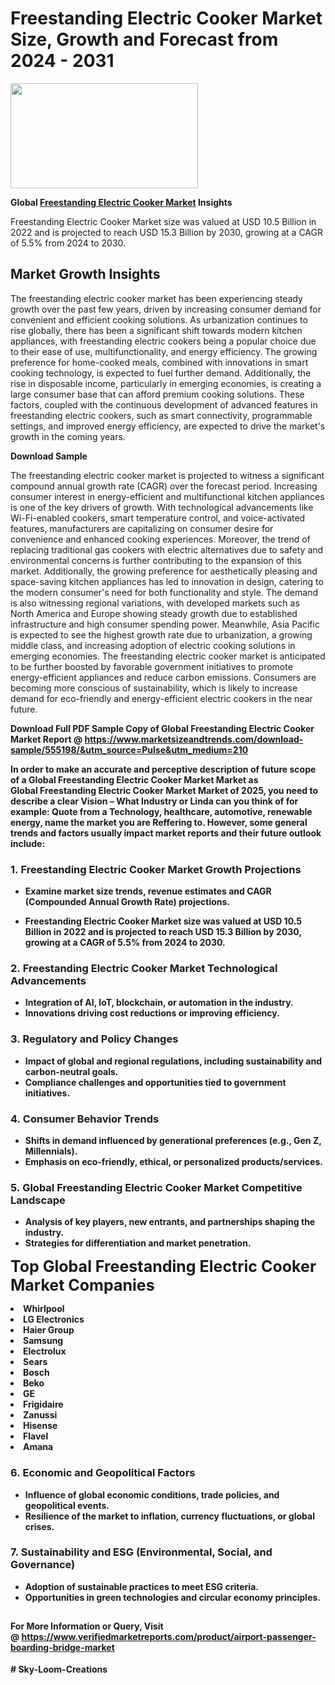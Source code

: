 <H1>Freestanding Electric Cooker Market Size, Growth and Forecast from 2024 - 2031</H1><img class="aligncenter size-medium wp-image-584254" src="https://thirdeyenews.in/wp-content/uploads/2024/09/Global-Market-Research-300x168.jpeg" alt="" width="300" height="168" /><p><strong>Global&nbsp;<a href="https://www.marketsizeandtrends.com/download-sample/555198/&amp;utm_source=Pulse&amp;utm_medium=210">Freestanding Electric Cooker Market</a> Insights</strong></p><p>Freestanding Electric Cooker Market size was valued at USD 10.5 Billion in 2022 and is projected to reach USD 15.3 Billion by 2030, growing at a CAGR of 5.5% from 2024 to 2030.</p><p><h2>Market Growth Insights</h2> <p>The freestanding electric cooker market has been experiencing steady growth over the past few years, driven by increasing consumer demand for convenient and efficient cooking solutions. As urbanization continues to rise globally, there has been a significant shift towards modern kitchen appliances, with freestanding electric cookers being a popular choice due to their ease of use, multifunctionality, and energy efficiency. The growing preference for home-cooked meals, combined with innovations in smart cooking technology, is expected to fuel further demand. Additionally, the rise in disposable income, particularly in emerging economies, is creating a large consumer base that can afford premium cooking solutions. These factors, coupled with the continuous development of advanced features in freestanding electric cookers, such as smart connectivity, programmable settings, and improved energy efficiency, are expected to drive the market's growth in the coming years.</p> <p><strong>Download Sample</strong></p> <p>The freestanding electric cooker market is projected to witness a significant compound annual growth rate (CAGR) over the forecast period. Increasing consumer interest in energy-efficient and multifunctional kitchen appliances is one of the key drivers of growth. With technological advancements like Wi-Fi-enabled cookers, smart temperature control, and voice-activated features, manufacturers are capitalizing on consumer desire for convenience and enhanced cooking experiences. Moreover, the trend of replacing traditional gas cookers with electric alternatives due to safety and environmental concerns is further contributing to the expansion of this market. Additionally, the growing preference for aesthetically pleasing and space-saving kitchen appliances has led to innovation in design, catering to the modern consumer's need for both functionality and style. The demand is also witnessing regional variations, with developed markets such as North America and Europe showing steady growth due to established infrastructure and high consumer spending power. Meanwhile, Asia Pacific is expected to see the highest growth rate due to urbanization, a growing middle class, and increasing adoption of electric cooking solutions in emerging economies. The freestanding electric cooker market is anticipated to be further boosted by favorable government initiatives to promote energy-efficient appliances and reduce carbon emissions. Consumers are becoming more conscious of sustainability, which is likely to increase demand for eco-friendly and energy-efficient electric cookers in the near future.</p> <p><strong></p><p><span class=""><strong>Download Full PDF Sample Copy of Global Freestanding Electric Cooker Market Report</strong> @ <a href="https://www.marketsizeandtrends.com/download-sample/555198/&amp;utm_source=Pulse&amp;utm_medium=210" target="_blank">https://www.marketsizeandtrends.com/download-sample/555198/&amp;utm_source=Pulse&amp;utm_medium=210</a></span></p><p>In order to make an accurate and perceptive description of future scope of a Global&nbsp;Freestanding Electric Cooker Market Market as Global&nbsp;Freestanding Electric Cooker Market Market of 2025, you need to describe a clear Vision &ndash; What Industry or Linda can you think of for example: Quote from a Technology, healthcare, automotive, renewable energy, name the market you are Reffering to. However, some general trends and factors usually impact market reports and their future outlook include:</p><h3>1.&nbsp;<strong>Freestanding Electric Cooker Market Growth Projections</strong></h3><ul><li>Examine market size trends, revenue estimates and CAGR (Compounded Annual Growth Rate) projections.</li><li><p>Freestanding Electric Cooker Market size was valued at USD 10.5 Billion in 2022 and is projected to reach USD 15.3 Billion by 2030, growing at a CAGR of 5.5% from 2024 to 2030.</p></li></ul><h3>2.&nbsp;<strong>Freestanding Electric Cooker Market Technological Advancements</strong></h3><ul><li>Integration of AI, IoT, blockchain, or automation in the industry.</li><li>Innovations driving cost reductions or improving efficiency.</li></ul><h3>3.&nbsp;<strong>Regulatory and Policy Changes</strong></h3><ul><li>Impact of global and regional regulations, including sustainability and carbon-neutral goals.</li><li>Compliance challenges and opportunities tied to government initiatives.</li></ul><h3>4.&nbsp;<strong>Consumer Behavior Trends</strong></h3><ul><li>Shifts in demand influenced by generational preferences (e.g., Gen Z, Millennials).</li><li>Emphasis on eco-friendly, ethical, or personalized products/services.</li></ul><h3>5.&nbsp;<strong>Global Freestanding Electric Cooker Market Competitive Landscape</strong></h3><ul><li>Analysis of key players, new entrants, and partnerships shaping the industry.</li><li>Strategies for differentiation and market penetration.</li></ul><p data-pm-slice="1 1 []"><span style="color: inherit; font-family: inherit; font-size: 25px;">Top Global Freestanding Electric Cooker Market Companies</span></p><div class="" data-test-id=""><p><li>Whirlpool</li><li> LG Electronics</li><li> Haier Group</li><li> Samsung</li><li> Electrolux</li><li> Sears</li><li> Bosch</li><li> Beko</li><li> GE</li><li> Frigidaire</li><li> Zanussi</li><li> Hisense</li><li> Flavel</li><li> Amana</li></p></div><h3>6.&nbsp;<strong>Economic and Geopolitical Factors</strong></h3><ul><li>Influence of global economic conditions, trade policies, and geopolitical events.</li><li>Resilience of the market to inflation, currency fluctuations, or global crises.</li></ul><h3>7.&nbsp;<strong>Sustainability and ESG (Environmental, Social, and Governance)</strong></h3><ul><li>Adoption of sustainable practices to meet ESG criteria.</li><li>Opportunities in green technologies and circular economy principles.</li></ul><h2><strong style="font-size: 14px;">For More Information or Query, Visit @&nbsp;</strong><a style="background-color: #ffffff; font-size: 14px;" href="https://www.marketsizeandtrends.com/report/freestanding-electric-cooker-market/" target="_blank">https://www.verifiedmarketreports.com/product/airport-passenger-boarding-bridge-market</a></h2># Sky-Loom-Creations
